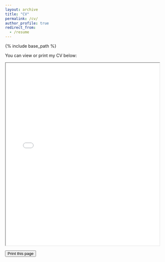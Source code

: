 ```yaml
---
layout: archive
title: "CV"
permalink: /cv/
author_profile: true
redirect_from:
  - /resume
---
```


{% include base_path %}

You can view or print my CV below:

<iframe src="files/Joost_Hubbard_CV__website.pdf" width="100%" height="600px"></iframe>

<button onclick="window.print()">Print this page</button>
